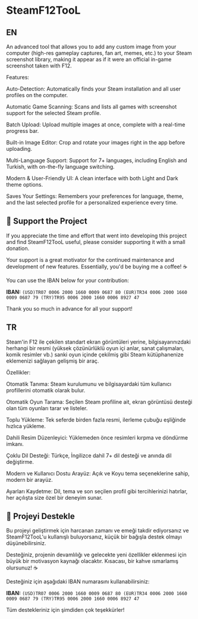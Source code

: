# SteamF12TooL
EN
---------------------------------------------------------------------------------------------------
An advanced tool that allows you to add any custom image from your computer (high-res gameplay captures, fan art, memes, etc.) to your Steam screenshot library, making it appear as if it were an official in-game screenshot taken with F12.

Features:

Auto-Detection: Automatically finds your Steam installation and all user profiles on the computer.

Automatic Game Scanning: Scans and lists all games with screenshot support for the selected Steam profile.

Batch Upload: Upload multiple images at once, complete with a real-time progress bar.

Built-in Image Editor: Crop and rotate your images right in the app before uploading.

Multi-Language Support: Support for 7+ languages, including English and Turkish, with on-the-fly language switching.

Modern & User-Friendly UI: A clean interface with both Light and Dark theme options.

Saves Your Settings: Remembers your preferences for language, theme, and the last selected profile for a personalized experience every time.

## 💖 Support the Project

If you appreciate the time and effort that went into developing this project and find SteamF12TooL useful, please consider supporting it with a small donation.

Your support is a great motivator for the continued maintenance and development of new features. Essentially, you'd be buying me a coffee! ☕️

You can use the IBAN below for your contribution:

 
**IBAN:** `(USD)TR07 0006 2000 1660 0009 0687 80 (EUR)TR34 0006 2000 1660 0009 0687 79 (TRY)TR95 0006 2000 1660 0006 8927 47`

Thank you so much in advance for all your support!

TR
---------------------------------------------------------------------------------------------------

Steam'in F12 ile çekilen standart ekran görüntüleri yerine, bilgisayarınızdaki herhangi bir resmi (yüksek çözünürlüklü oyun içi anlar, sanat çalışmaları, komik resimler vb.) sanki oyun içinde çekilmiş gibi Steam kütüphanenize eklemenizi sağlayan gelişmiş bir araç.

Özellikler:

Otomatik Tanıma: Steam kurulumunu ve bilgisayardaki tüm kullanıcı profillerini otomatik olarak bulur.

Otomatik Oyun Tarama: Seçilen Steam profiline ait, ekran görüntüsü desteği olan tüm oyunları tarar ve listeler.

Toplu Yükleme: Tek seferde birden fazla resmi, ilerleme çubuğu eşliğinde hızlıca yükleme.

Dahili Resim Düzenleyici: Yüklemeden önce resimleri kırpma ve döndürme imkanı.

Çoklu Dil Desteği: Türkçe, İngilizce dahil 7+ dil desteği ve anında dil değiştirme.

Modern ve Kullanıcı Dostu Arayüz: Açık ve Koyu tema seçeneklerine sahip, modern bir arayüz.

Ayarları Kaydetme: Dil, tema ve son seçilen profil gibi tercihlerinizi hatırlar, her açılışta size özel bir deneyim sunar.

## 💖 Projeyi Destekle

Bu projeyi geliştirmek için harcanan zamanı ve emeği takdir ediyorsanız ve SteamF12TooL'u kullanışlı buluyorsanız, küçük bir bağışla destek olmayı düşünebilirsiniz.

Desteğiniz, projenin devamlılığı ve gelecekte yeni özellikler eklenmesi için büyük bir motivasyon kaynağı olacaktır. Kısacası, bir kahve ısmarlamış olursunuz! ☕️

Desteğiniz için aşağıdaki IBAN numarasını kullanabilirsiniz:

**IBAN:** `(USD)TR07 0006 2000 1660 0009 0687 80 (EUR)TR34 0006 2000 1660 0009 0687 79 (TRY)TR95 0006 2000 1660 0006 8927 47`

Tüm destekleriniz için şimdiden çok teşekkürler!